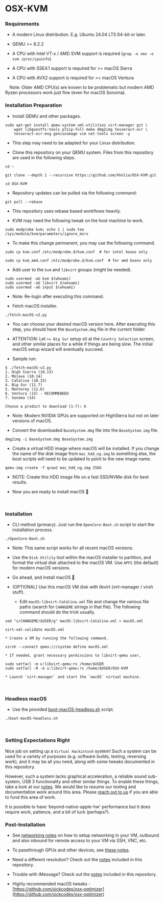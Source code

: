 # OSX-KVM

### Requirements<!-- {"fold":true} -->

 
* A modern Linux distribution. E.g. Ubuntu 24.04 LTS 64-bit or later.

* QEMU >= 8.2.2

* A CPU with Intel VT-x / AMD SVM support is required (`grep -e vmx -e svm /proc/cpuinfo`)

* A CPU with SSE4.1 support is required for >= macOS Sierra

* A CPU with AVX2 support is required for >= macOS Ventura

⠀
Note: Older AMD CPU(s) are known to be problematic but modern AMD Ryzen processors work just fine (even for macOS Sonoma).

### Installation Preparation<!-- {"fold":true} -->

 
* Install QEMU and other packages.

```
sudo apt-get install qemu-system uml-utilities virt-manager git \
    wget libguestfs-tools p7zip-full make dmg2img tesseract-ocr \
    tesseract-ocr-eng genisoimage vim net-tools screen -y
```

* This step may need to be adapted for your Linux distribution.

* Clone this repository on your QEMU system. Files from this repository are used in the following steps.

```
cd ~

git clone --depth 1 --recursive https://github.com/kholia/OSX-KVM.git

cd OSX-KVM
```

* Repository updates can be pulled via the following command:

```
git pull --rebase
```

* This repository uses rebase based workflows heavily.

* KVM may need the following tweak on the host machine to work.

```
sudo modprobe kvm; echo 1 | sudo tee /sys/module/kvm/parameters/ignore_msrs
```

* To make this change permanent, you may use the following command.

```
sudo cp kvm.conf /etc/modprobe.d/kvm.conf  # for intel boxes only

sudo cp kvm_amd.conf /etc/modprobe.d/kvm.conf  # for amd boxes only
```

* Add user to the `kvm` and `libvirt` groups (might be needed).

```
sudo usermod -aG kvm $(whoami)
sudo usermod -aG libvirt $(whoami)
sudo usermod -aG input $(whoami)
```

* Note: Re-login after executing this command.

* Fetch macOS installer.

```
./fetch-macOS-v2.py
```

* You can choose your desired macOS version here. After executing this step, you should have the `BaseSystem.dmg` file in the current folder.

* ATTENTION: Let `>= Big Sur` setup sit at the `Country Selection` screen, and other similar places for a while if things are being slow. The initial macOS setup wizard will eventually succeed.

* Sample run:

```
$ ./fetch-macOS-v2.py
1. High Sierra (10.13)
2. Mojave (10.14)
3. Catalina (10.15)
4. Big Sur (11.7)
5. Monterey (12.6)
6. Ventura (13) - RECOMMENDED
7. Sonoma (14)

Choose a product to download (1-7): 6
```

* Note: Modern NVIDIA GPUs are supported on HighSierra but not on later versions of macOS.

* Convert the downloaded `BaseSystem.dmg` file into the `BaseSystem.img` file.

```
dmg2img -i BaseSystem.dmg BaseSystem.img
```

* Create a virtual HDD image where macOS will be installed. If you change the name of the disk image from `mac_hdd_ng.img` to something else, the boot scripts will need to be updated to point to the new image name.

```
qemu-img create -f qcow2 mac_hdd_ng.img 256G
```

* NOTE: Create this HDD image file on a fast SSD/NVMe disk for best results.

* Now you are ready to install macOS 🚀

⠀
### Installation

 
* CLI method (primary). Just run the `OpenCore-Boot.sh` script to start the installation process.

```
./OpenCore-Boot.sh
```

* Note: This same script works for all recent macOS versions.

* Use the `Disk Utility` tool within the macOS installer to partition, and format the virtual disk attached to the macOS VM. Use `APFS` (the default) for modern macOS versions.

* Go ahead, and install macOS 🙌

* (OPTIONAL) Use this macOS VM disk with libvirt (virt-manager / virsh stuff).

  * Edit `macOS-libvirt-Catalina.xml` file and change the various file paths (search for `CHANGEME` strings in that file). The following command should do the trick usually.

```
sed "s/CHANGEME/$USER/g" macOS-libvirt-Catalina.xml > macOS.xml

virt-xml-validate macOS.xml
```

	* Create a VM by running the following command.

```
virsh --connect qemu:///system define macOS.xml
```

	* If needed, grant necessary permissions to libvirt-qemu user,

```
sudo setfacl -m u:libvirt-qemu:rx /home/$USER
sudo setfacl -R -m u:libvirt-qemu:rx /home/$USER/OSX-KVM
```

	* Launch `virt-manager` and start the `macOS` virtual machine.

⠀
### Headless macOS<!-- {"fold":true} -->

 
* Use the provided [boot-macOS-headless.sh](https://github.com/kholia/OSX-KVM/blob/master/boot-macOS-headless.sh) script.

```
./boot-macOS-headless.sh
```

⠀
### Setting Expectations Right<!-- {"fold":true} -->

 
Nice job on setting up a `Virtual Hackintosh` system! Such a system can be used for a variety of purposes (e.g. software builds, testing, reversing work), and it may be all you need, along with some tweaks documented in this repository.

However, such a system lacks graphical acceleration, a reliable sound sub-system, USB 3 functionality and other similar things. To enable these things, take a look at our [notes](https://github.com/kholia/OSX-KVM/blob/master/notes.md). We would like to resume our testing and documentation work around this area. Please [reach out to us](mailto:dhiru.kholia@gmail.com?subject=%5BGitHub%5D%20OSX-KVM%20Funding%20Support) if you are able to fund this area of work.

It is possible to have 'beyond-native-apple-hw' performance but it does require work, patience, and a bit of luck (perhaps?).

### Post-Installation

 
* See [networking notes](https://github.com/kholia/OSX-KVM/blob/master/networking-qemu-kvm-howto.txt) on how to setup networking in your VM, outbound and also inbound for remote access to your VM via SSH, VNC, etc.

* To passthrough GPUs and other devices, see [these notes](https://github.com/kholia/OSX-KVM/blob/master/notes.md#gpu-passthrough-notes).

* Need a different resolution? Check out the [notes](https://github.com/kholia/OSX-KVM/blob/master/notes.md#change-resolution-in-opencore) included in this repository.

* Trouble with iMessage? Check out the [notes](https://github.com/kholia/OSX-KVM/blob/master/notes.md#trouble-with-imessage) included in this repository.

* Highly recommended macOS tweaks - [https://github.com/sickcodes/osx-optimizer](https://github.com/sickcodes/osx-optimizer)

⠀




⠀

